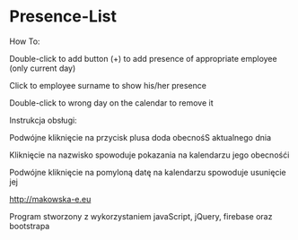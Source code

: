 # Presence-List

How To:

Double-click to add button (+) to add presence of appropriate employee (only current day)

Click to employee surname to show his/her presence

Double-click to wrong day on the calendar to remove it



Instrukcja obsługi:

Podwójne kliknięcie na przycisk plusa doda obecnośS aktualnego dnia

Kliknięcie na nazwisko spowoduje pokazania na kalendarzu jego obecnośći

Podwójne kliknięcie na pomyloną datę na kalendarzu spowoduje usunięcie jej


http://makowska-e.eu

Program stworzony z wykorzystaniem javaScript, jQuery, firebase oraz bootstrapa

